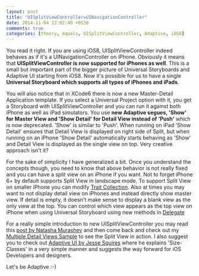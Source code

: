 ```yaml
---
layout: post
title: "UISplitViewController=UINavigationController"
date: 2014-11-04 12:02:40 +0530
comments: true
categories: [theory, equals, UISplitViewController, Adaptive, iOS8]
---
```

You read it right. If you are using iOS8, UISplitViewController indeed behaves as if it's a UINavigationController on iPhone. Obviously it means that **UISplitViewController is now supported for iPhones as well**. This is a small but important part of the bigger picture of Universal Storyboards and Adaptive UI starting from iOS8. <!-- more --> Now it's possible for us to have a single **Universal Storyboard which supports all types of iPhones and iPads**.

You will also notice that in XCode6 there is now a new Master-Detail Application template. If you select a Universal Project option with it, you get a Storyboard with UISplitViewController and you can run it against both iPhone as well as iPad simulators. You use **new Adaptive segues, 'Show' for Master View and 'Show Detail' for Detail View instead of 'Push'** which is now deprecated. 'Show' is similar to 'Push'. When running on iPad 'Show Detail' ensures that Detail View is displayed on right side of Split, but when running on an iPhone 'Show Detail' automatically starts behaving as 'Show' and Detail View is displayed as the single view on top. Very creative approach isn't it?

For the sake of simplicity I have generalized a bit. Once you understand the concepts though, you need to know that above behavior is not really fixed and you can have a split view on an iPhone if you want. Not to forget iPhone 6+ by default supports Split View in landscape mode. To support Split View on smaller iPhone you can modify [Trait Collection](https://developer.apple.com/library/ios/documentation/UIKit/Reference/UITraitSet_ClassReference/index.html). Also at times you may want to not display detail view on iPhones and instead directly show master view. If detail is empty, it doesn't make sense to display a blank view as the only view at the top. You can control which view appears as the top view on iPhone when using Universal Storyboard using new methods in [Delegate](https://developer.apple.com/library/ios/documentation/UIKit/Reference/UISplitViewControllerDelegate_protocol/index.html)

For a really simple introduction to new UISplitViewController you may read this [post by Natasha Murashev](http://nshipster.com/uisplitviewcontroller/) and then come back and check out my [Multiple Detail Views Sample](http://swiftwala.com/multiple-detail-views) to see the Split View in action. I also suggest you to check out [Adaptive UI by Jesse Squires](http://www.jessesquires.com/adaptive-user-interfaces/) where he explains 'Size-Classes' in a very simple manner and suggests the way forward for iOS Developers and designers.

Let's be Adaptive :-)
